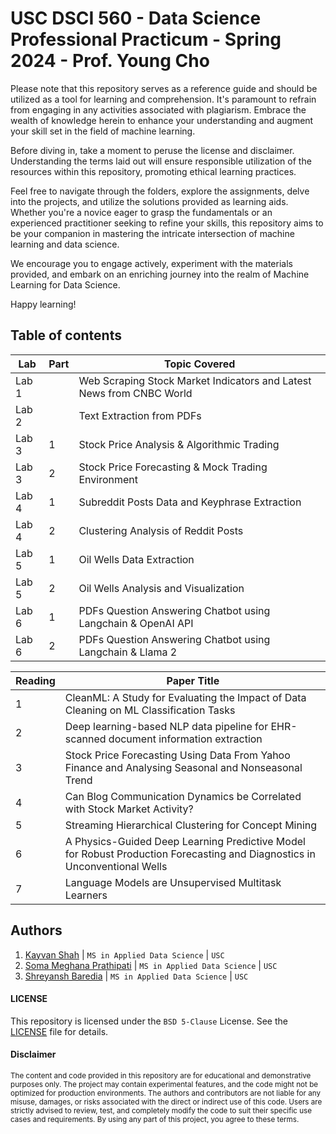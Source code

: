 # USC DSCI 560 - Data Science Professional Practicum - Spring 2024 - Prof. Young Cho
Please note that this repository serves as a reference guide and should be utilized as a tool for learning and comprehension. It's paramount to refrain from engaging in any activities associated with plagiarism. Embrace the wealth of knowledge herein to enhance your understanding and augment your skill set in the field of machine learning.

Before diving in, take a moment to peruse the license and disclaimer. Understanding the terms laid out will ensure responsible utilization of the resources within this repository, promoting ethical learning practices.

Feel free to navigate through the folders, explore the assignments, delve into the projects, and utilize the solutions provided as learning aids. Whether you're a novice eager to grasp the fundamentals or an experienced practitioner seeking to refine your skills, this repository aims to be your companion in mastering the intricate intersection of machine learning and data science.

We encourage you to engage actively, experiment with the materials provided, and embark on an enriching journey into the realm of Machine Learning for Data Science.

Happy learning!

## Table of contents
|  Lab  |  Part  | Topic Covered |
|-------|--------|-------------------------|
| Lab 1 |   | Web Scraping Stock Market Indicators and Latest News from CNBC World |
| Lab 2 |   | Text Extraction from PDFs |
| Lab 3 | 1 | Stock Price Analysis & Algorithmic Trading |
| Lab 3 | 2 | Stock Price Forecasting & Mock Trading Environment |
| Lab 4 | 1 | Subreddit Posts Data and Keyphrase Extraction |
| Lab 4 | 2 | Clustering Analysis of Reddit Posts |
| Lab 5 | 1 | Oil Wells Data Extraction |
| Lab 5 | 2 | Oil Wells Analysis and Visualization |
| Lab 6 | 1 | PDFs Question Answering Chatbot using Langchain & OpenAI API |
| Lab 6 | 2 | PDFs Question Answering Chatbot using Langchain & Llama 2 |

| Reading  | Paper Title |
| --------- | ----------- |
| 1 | CleanML: A Study for Evaluating the Impact of Data Cleaning on ML Classification Tasks |
| 2 | Deep learning-based NLP data pipeline for EHR-scanned document information extraction |
| 3 | Stock Price Forecasting Using Data From Yahoo Finance and Analysing Seasonal and Nonseasonal Trend |
| 4 | Can Blog Communication Dynamics be Correlated with Stock Market Activity? |
| 5 | Streaming Hierarchical Clustering for Concept Mining |
| 6 | A Physics-Guided Deep Learning Predictive Model for Robust Production Forecasting and Diagnostics in Unconventional Wells |
| 7 | Language Models are Unsupervised Multitask Learners |

## Authors
1. [Kayvan Shah](https://github.com/KayvanShah1) | `MS in Applied Data Science` | `USC`
1. [Soma Meghana Prathipati](https://github.com/KayvanShah1) | `MS in Applied Data Science` | `USC`
1. [Shreyansh Baredia](https://github.com/KayvanShah1) | `MS in Applied Data Science` | `USC`

#### LICENSE
This repository is licensed under the `BSD 5-Clause` License. See the [LICENSE](LICENSE) file for details.

#### Disclaimer

<sub>
The content and code provided in this repository are for educational and demonstrative purposes only. The project may contain experimental features, and the code might not be optimized for production environments. The authors and contributors are not liable for any misuse, damages, or risks associated with the direct or indirect use of this code. Users are strictly advised to review, test, and completely modify the code to suit their specific use cases and requirements. By using any part of this project, you agree to these terms.
</sub>